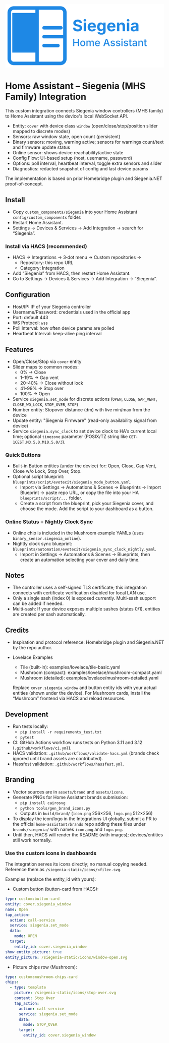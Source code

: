 <p align="center">
  <img src="assets/brand/logo.svg" alt="Siegenia Home Assistant" width="520"/>
</p>

# Home Assistant – Siegenia (MHS Family) Integration

This custom integration connects Siegenia window controllers (MHS family) to Home Assistant using the device's local WebSocket API.

- Entity: `cover` with device class `window` (open/close/stop/position slider mapped to discrete modes)
- Sensors: raw window state, open count (persistent)
- Binary sensors: moving, warning active; sensors for warnings count/text and firmware update status
- Online sensor: shows device reachability/active state
- Config Flow: UI-based setup (host, username, password)
- Options: poll interval, heartbeat interval, toggle extra sensors and slider
- Diagnostics: redacted snapshot of config and last device params

The implementation is based on prior Homebridge plugin and Siegenia.NET proof-of-concept.

## Install

- Copy `custom_components/siegenia` into your Home Assistant `config/custom_components` folder.
- Restart Home Assistant.
- Settings → Devices & Services → Add Integration → search for “Siegenia”.

### Install via HACS (recommended)

- HACS → Integrations → 3‑dot menu → Custom repositories →
  - Repository: this repo URL
  - Category: Integration
- Add “Siegenia” from HACS, then restart Home Assistant.
- Go to Settings → Devices & Services → Add Integration → “Siegenia”.

## Configuration

- Host/IP: IP of your Siegenia controller
- Username/Password: credentials used in the official app
- Port: default 443
- WS Protocol: `wss`
- Poll Interval: how often device params are polled
- Heartbeat Interval: keep-alive ping interval

## Features

- Open/Close/Stop via `cover` entity
- Slider maps to common modes:
  - 0% → Close
  - 1–19% → Gap vent
  - 20–40% → Close without lock
  - 41–99% → Stop over
  - 100% → Open
- Service `siegenia.set_mode` for discrete actions (`OPEN`, `CLOSE`, `GAP_VENT`, `CLOSE_WO_LOCK`, `STOP_OVER`, `STOP`)
- Number entity: Stopover distance (dm) with live min/max from the device
- Update entity: "Siegenia Firmware" (read-only availability signal from device)
- Service `siegenia.sync_clock` to set device clock to HA's current local time; optional `timezone` parameter (POSIX/TZ string like `CET-1CEST,M3.5.0,M10.5.0/3`).

### Quick Buttons

- Built-in Button entities (under the device) for: Open, Close, Gap Vent, Close w/o Lock, Stop Over, Stop.
- Optional script blueprint: `blueprints/script/evotecit/siegenia_mode_button.yaml`.
  - Import via Settings → Automations & Scenes → Blueprints → Import Blueprint → paste repo URL, or copy the file into your HA `blueprints/script/...` folder.
  - Create a script from the blueprint, pick your Siegenia cover, and choose the mode. Add the script to your dashboard as a button.

### Online Status + Nightly Clock Sync

- Online chip is included in the Mushroom example YAMLs (uses `binary_sensor.siegenia_online`).
- Nightly clock sync blueprint: `blueprints/automation/evotecit/siegenia_sync_clock_nightly.yaml`.
  - Import in Settings → Automations & Scenes → Blueprints, then create an automation selecting your cover and daily time.

## Notes

- The controller uses a self-signed TLS certificate; this integration connects with certificate verification disabled for local LAN use.
- Only a single sash (index 0) is exposed currently. Multi-sash support can be added if needed.
- Multi-sash: If your device exposes multiple sashes (states 0/1), entities are created per sash automatically.

## Credits

- Inspiration and protocol reference: Homebridge plugin and Siegenia.NET by the repo author.
- Lovelace Examples

  - Tile (built-in): examples/lovelace/tile-basic.yaml
  - Mushroom (compact): examples/lovelace/mushroom-compact.yaml
  - Mushroom (detailed): examples/lovelace/mushroom-detailed.yaml

  Replace `cover.siegenia_window` and button entity ids with your actual entities (shown under the device). For Mushroom cards, install the “Mushroom” frontend via HACS and reload resources.

## Development

- Run tests locally:
  - `pip install -r requirements_test.txt`
  - `pytest`
- CI: GitHub Actions workflow runs tests on Python 3.11 and 3.12 (`.github/workflows/ci.yml`).
- HACS validation: `.github/workflows/validate-hacs.yml` (brands check ignored until brand assets are contributed).
- Hassfest validation: `.github/workflows/hassfest.yml`.

## Branding

- Vector sources are in `assets/brand` and `assets/icons`.
- Generate PNGs for Home Assistant brands submission:
  - `pip install cairosvg`
  - `python tools/gen_brand_icons.py`
  - Outputs in `build/brand/` (`icon.png` 256×256, `logo.png` 512×256)
- To display the icon/logo in the Integrations UI globally, submit a PR to the official `home-assistant/brands` repo adding these files under `brands/siegenia/` with names `icon.png` and `logo.png`.
- Until then, HACS will render the README (with images); devices/entities still work normally.

### Use the custom icons in dashboards

The integration serves its icons directly; no manual copying needed. Reference them as `/siegenia-static/icons/<file>.svg`.

Examples (replace the entity_id with yours):

- Custom button (button-card from HACS):

```yaml
type: custom:button-card
entity: cover.siegenia_window
name: Open
tap_action:
  action: call-service
  service: siegenia.set_mode
  data:
    mode: OPEN
  target:
    entity_id: cover.siegenia_window
show_entity_picture: true
entity_picture: /siegenia-static/icons/window-open.svg
```

- Picture chips row (Mushroom):

```yaml
type: custom:mushroom-chips-card
chips:
  - type: template
    picture: /siegenia-static/icons/stop-over.svg
    content: Stop Over
    tap_action:
      action: call-service
      service: siegenia.set_mode
      data:
        mode: STOP_OVER
      target:
        entity_id: cover.siegenia_window
```
